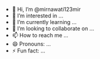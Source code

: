 - 👋 Hi, I’m @mirnawati123mir
- 👀 I’m interested in ...
- 🌱 I’m currently learning ...
- 💞️ I’m looking to collaborate on ...
- 📫 How to reach me ...
- 😄 Pronouns: ...
- ⚡ Fun fact: ...

<!---
mirnawati123mir/mirnawati123mir is a ✨ special ✨ repository because its `README.md` (this file) appears on your GitHub profile.
You can click the Preview link to take a look at your changes.
--->
